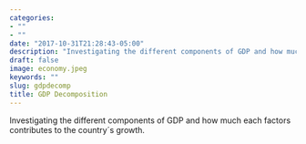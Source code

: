 ```yaml
---
categories:
- ""
- ""
date: "2017-10-31T21:28:43-05:00"
description: "Investigating the different components of GDP and how much each factors contributes to the country´s growth."
draft: false
image: economy.jpeg
keywords: ""
slug: gdpdecomp
title: GDP Decomposition
---
```


Investigating the different components of GDP and how much each factors contributes to the country´s growth.